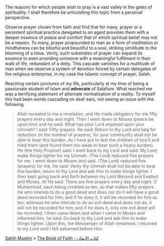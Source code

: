 
The reasons for which people wish to pray is a vast valley in the gates of spirituality. I shall therefore be articulating this topic from a personal perspective. 

Observe prayer cloven from faith and find that for many, prayer or a persistent spiritual practice delegated to an agent provides them with a deeper essence of peace and comfort that of which spiritual belief may not be a reason. To many, prayer propounded to man as a form of meditation or mindfulness can be blissful and beautiful to a soul, striking similitude to the blooming of a lotus. Verily, such substrates of prayer can expand its essence to even providing someone with a meaningful fulfilment in their walk of life, redundant of a deity. This cascade vanishes for a multitude of man when we observe a system of devotion forced by certain delegates of the religious enterprise, in my case the Islamic concept of prayer; Salah.

Reaching certain junctures of my life, particularly at my time of being a passionate student of Islam and **advocate** of Salafism. What reached me was a terrifying statement of alternate normalisation of a reality. To myself this had been words cascading on deaf ears, not seeing an issue with the following.

>  Allah revealed to me a revelation, and He made obligatory for me fifty prayers every day and night. Then I went down to Moses (peace be upon him) and he said: What has your Lord enjoined upon your Ummah? I said: Fifty prayers. He said: Return to thy Lord and beg for reduction (in the number of prayers), for your community shall not be able to bear this burden. As I have put to test the children of Isra'il and tried them (and found them too weak to bear such a heavy burden). He (the Holy Prophet) said: I went back to my Lord and said: My Lord, make things lighter for my Ummah. (The Lord) reduced five prayers for me. I went down to Moses and said. (The Lord) reduced five (prayers) for me, He said: Verily thy Ummah shall not be able to bear this burden; return to thy Lord and ask Him to make things lighter. I then kept going back and forth between my Lord Blessed and Exalted and Moses, till He said: There are five prayers every day and night. O Muhammad, each being credited as ten, so that makes fifty prayers. He who intends to do a good deed and does not do it will have a good deed recorded for him; and if he does it, it will be recorded for him as ten; whereas he who intends to do an evil deed and does not do, it will not be recorded for him; and if he does it, only one evil deed will be recorded. I then came down and when I came to Moses and informed him, he said: Go back to thy Lord and ask Him to make things lighter. Upon this, the Messenger of Allah remarked: I returned to my Lord until I felt ashamed before Him.

[Sahih Muslim](https://sunnah.com/muslim) » [The Book of Faith - كتاب الإيمان](https://sunnah.com/muslim/1) 